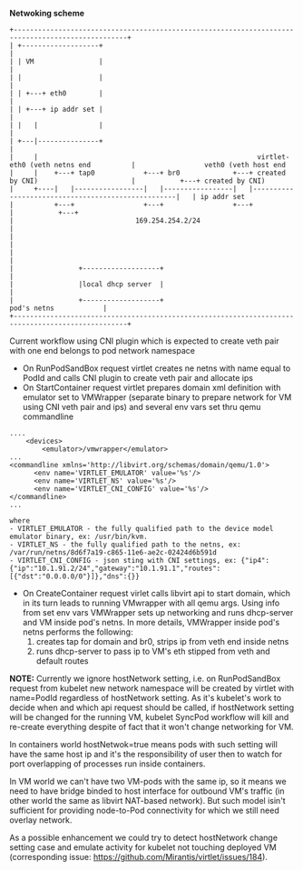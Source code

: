 
**Netwoking scheme**

```
+--------------------------------------------------------------------------------------------------+
| +-------------------+                                                                            |
| | VM                |                                                                            |
| |                   |                                                                            |
| | +---+ eth0        |                                                                            |
| | +---+ ip addr set |                                                                            |
| |   |               |                                                                            |
| +---|---------------+                                                                            |
|     |                                                      virtlet-eth0 (veth netns end          |                 veth0 (veth host end
|     |    +---+ tap0            +---+ br0             +---+ created by CNI)                       |           +---+ created by CNI)
|     +----|   |-----------------|   |-----------------|   |---------------------------------------------------|   | ip addr set
|          +---+                 +---+                 +---+                                       |           +---+
|                              169.254.254.2/24                                                    |
|                                                                                                  |
|                                                                                                  |
|                +-------------------+                                                             |
|                |local dhcp server  |                                                             |
|                +-------------------+                                      pod's netns            |            
+--------------------------------------------------------------------------------------------------+
```

Current workflow using CNI plugin which is expected to create veth pair with one end belongs to pod network namespace

 - On RunPodSandBox request virtlet creates ne netns with name equal to PodId and calls CNI plugin to create veth pair and allocate ips
 - On StartContainer request virtlet prepares domain xml definition with emulator set to VMWrapper (separate binary to prepare network for VM using CNI veth pair and ips) and several env vars set thru qemu commandline
```
....
    <devices>
        <emulator>/vmwrapper</emulator>
...
<commandline xmlns='http://libvirt.org/schemas/domain/qemu/1.0'>
      <env name='VIRTLET_EMULATOR' value='%s'/>
      <env name='VIRTLET_NS' value='%s'/>
      <env name='VIRTLET_CNI_CONFIG' value='%s'/>
</commandline>	  
...

where 
- VIRTLET_EMULATOR - the fully qualified path to the device model emulator binary, ex: /usr/bin/kvm. 
- VIRTLET_NS - the fully qualified path to the netns, ex: /var/run/netns/8d6f7a19-c865-11e6-ae2c-02424d6b591d
- VIRTLET_CNI_CONFIG - json sting with CNI settings, ex: {"ip4":{"ip":"10.1.91.2/24","gateway":"10.1.91.1","routes":[{"dst":"0.0.0.0/0"}]},"dns":{}}
```
 - On CreateContainer request virlet calls libvirt api to start domain, which in its turn leads to running VMwrapper with all qemu args. Using info from set env vars VMWrapper sets up networking and runs dhcp-server and VM inside pod's netns.
In more details, VMWrapper inside pod's netns performs the following:
    1. creates tap for domain and br0, strips ip from veth end inside netns
    2. runs dhcp-server to pass ip to VM's eth stipped from veth and default routes



**NOTE:**
 Currently we ignore hostNetwork setting, i.e. on RunPodSandBox request from kubelet new network namespace will be created by virtlet with name=PodId regardless of hostNetwork setting. As it's kubelet's work to decide when and which api request should be called, if hostNetwork setting will be changed for the running VM, kubelet SyncPod workflow will kill and re-create everything despite of fact that it won't change networking for VM.

In containers world hostNetwok=true means pods with such setting will have the same host ip and it's the responsibility of user then to watch for port overlapping of processes run inside containers.

In VM world we can't have two VM-pods with the same ip, so it means we need to have bridge binded to host interface for outbound VM's traffic (in other world the same as libvirt NAT-based network). But such model isin't sufficient for providing node-to-Pod connectivity for which we still need overlay network.

As a possible enhancement we could try to detect hostNetwork change setting case and emulate activity for kubelet not touching deployed VM (corresponding issue: https://github.com/Mirantis/virtlet/issues/184).
